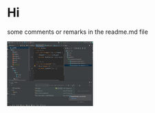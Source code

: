 # Hi
some comments
or remarks in the readme.md file

<img height="150" src="src/screenshot.png" width="200"/>
